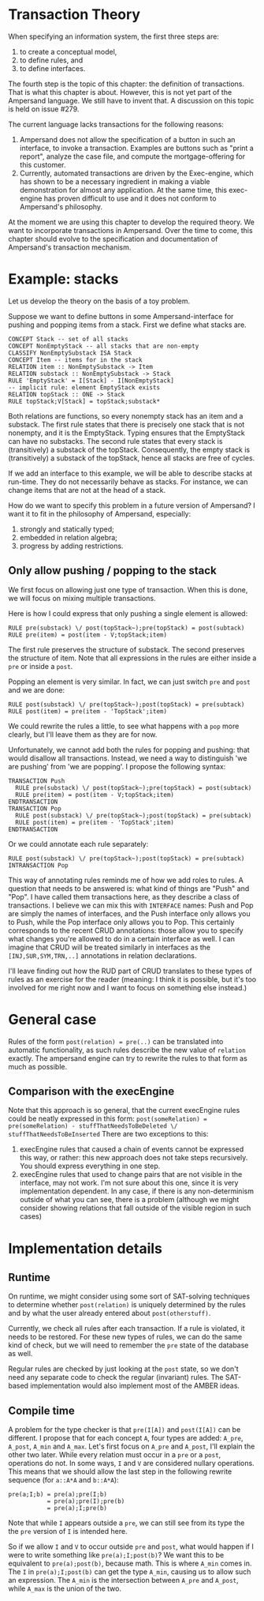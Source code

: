 # Transaction Theory
When specifying an information system, the first three steps are:
1. to create a conceptual model,
2. to define rules, and
3. to define interfaces.

The fourth step is the topic of this chapter: the definition of transactions. That is what this chapter is about. However, this is not yet part of the Ampersand language. We still have to invent that. A discussion on this topic is held on issue #279.

The current language lacks transactions for the following reasons:
1. Ampersand does not allow the specification of a button in such an interface, to invoke a transaction. Examples are buttons such as "print a report", analyze the case file, and compute the mortgage-offering for this customer.
2. Currently, automated transactions are driven by the Exec-engine, which has shown to be a necessary ingredient in making a viable demonstration for almost any application. At the same time, this exec-engine has proven difficult to use and it does not conform to Ampersand's philosophy.

At the moment we are using this chapter to develop the required theory. We want to incorporate transactions in Ampersand. Over the time to come, this chapter should evolve to the specification and documentation of Ampersand's transaction mechanism. 

# Example: stacks
Let us develop the theory on the basis of a toy problem.

Suppose we want to define buttons in some Ampersand-interface for pushing and popping items from a stack. First we define what stacks are.

```
CONCEPT Stack -- set of all stacks
CONCEPT NonEmptyStack -- all stacks that are non-empty
CLASSIFY NonEmptySubstack ISA Stack
CONCEPT Item -- items for in the stack
RELATION item :: NonEmptySubstack -> Item
RELATION substack :: NonEmptySubstack -> Stack
RULE 'EmptyStack' = I[Stack] - I[NonEmptyStack]
-- implicit rule: element EmptyStack exists
RELATION topStack :: ONE -> Stack
RULE topStack;V[Stack] = topStack;substack*
```

Both relations are functions, so every nonempty stack has an item and a substack. The first rule states that there is precisely one stack that is not nonempty, and it is the EmptyStack. Typing ensures that the EmptyStack can have no substacks. The second rule states that every stack is (transitively) a substack of the topStack. Consequently, the empty stack is (transitively) a substack of the topStack, hence all stacks are free of cycles.

If we add an interface to this example, we will be able to describe stacks at run-time. They do not necessarily behave as stacks. For instance, we can change items that are not at the head of a stack.

How do we want to specify this problem in a future version of Ampersand? I want it to fit in the philosophy of Ampersand, especially:
1. strongly and statically typed;
2. embedded in relation algebra;
3. progress by adding restrictions.

## Only allow pushing / popping to the stack
We first focus on allowing just one type of transaction. When this is done, we will focus on mixing multiple transactions.

Here is how I could express that only pushing a single element is allowed:
```
RULE pre(substack) \/ post(topStack~);pre(topStack) = post(subtack)
RULE pre(item) = post(item - V;topStack;item)
```
The first rule preserves the structure of substack. The second preserves the structure of item. Note that all expressions in the rules are either inside a ``pre`` or inside a ``post``.

Popping an element is very similar. In fact, we can just switch `pre` and `post` and we are done:
```
RULE post(substack) \/ pre(topStack~);post(topStack) = pre(subtack)
RULE post(item) = pre(item - 'TopStack';item)
```
We could rewrite the rules a little, to see what happens with a `pop` more clearly, but I'll leave them as they are for now.

Unfortunately, we cannot add both the rules for popping and pushing: that would disallow all transactions. Instead, we need a way to distinguish 'we are pushing' from 'we are popping'. I propose the following syntax:

```
TRANSACTION Push
  RULE pre(substack) \/ post(topStack~);pre(topStack) = post(subtack)
  RULE pre(item) = post(item - V;topStack;item)
ENDTRANSACTION
TRANSACTION Pop
  RULE post(substack) \/ pre(topStack~);post(topStack) = pre(subtack)
  RULE post(item) = pre(item - 'TopStack';item)
ENDTRANSACTION
```

Or we could annotate each rule separately:

```
RULE post(substack) \/ pre(topStack~);post(topStack) = pre(subtack) INTRANSACTION Pop
```

This way of annotating rules reminds me of how we add roles to rules.
A question that needs to be answered is: what kind of things are "Push" and "Pop". I have called them transactions here, as they describe a class of transactions. I believe we can mix this with `INTERFACE` names: Push and Pop are simply the names of interfaces, and the Push interface only allows you to Push, while the Pop interface only allows you to Pop. This certainly corresponds to the recent CRUD annotations: those allow you to specify what changes you're allowed to do in a certain interface as well. I can imagine that CRUD will be treated similarly in interfaces as the ``[INJ,SUR,SYM,TRN,..]`` annotations in relation declarations.

I'll leave finding out how the RUD part of CRUD translates to these types of rules as an exercise for the reader (meaning: I think it is possible, but it's too involved for me right now and I want to focus on something else instead.)

# General case
Rules of the form ``post(relation) = pre(..)`` can  be translated into automatic functionality, as such rules describe the new value of ``relation`` exactly. The ampersand engine can try to rewrite the rules to that form as much as possible.

## Comparison with the execEngine
Note that this approach is so general, that the current execEngine rules could be neatly expressed in this form:
``post(someRelation) = pre(someRelation) - stuffThatNeedsToBeDeleted \/ stuffThatNeedsToBeInserted``
There are two exceptions to this:

1. execEngine rules that caused a chain of events cannot be expressed this way, or rather: this new approach does not take steps recursively. You should express everything in one step.
2. execEngine rules that used to change pairs that are not visible in the interface, may not work. I'm not sure about this one, since it is very implementation dependent. In any case, if there is any non-determinism outside of what you can see, there is a problem (although we might consider showing relations that fall outside of the visible region in such cases)


# Implementation details

## Runtime
On runtime, we might consider using some sort of SAT-solving techniques to determine whether ``post(relation)`` is uniquely determined by the rules and by what the user already entered about ``post(otherstuff)``.

Currently, we check all rules after each transaction. If a rule is violated, it needs to be restored. For these new types of rules, we can do the same kind of check, but we will need to remember the `pre` state of the database as well.

Regular rules are checked by just looking at the `post` state, so we don't need any separate code to check the regular (invariant) rules.
The SAT-based implementation would also implement most of the AMBER ideas.

## Compile time
A problem for the type checker is that ``pre(I[A])`` and ``post(I[A])`` can be different. I propose that for each concept ``A``, four types are added:
``A_pre``, ``A_post``, ``A_min`` and ``A_max``. Let's first focus on ``A_pre`` and ``A_post``, I'll explain the other two later. While every relation must occur in a ``pre`` or a ``post``, operations do not. In some ways, `I` and `V` are considered nullary operations. This means that we should allow the last step in the following rewrite sequence (for ``a::A*A`` and ``b::A*A``):

```
pre(a;I;b) = pre(a);pre(I;b)
           = pre(a);pre(I);pre(b)
           = pre(a);I;pre(b)
```

Note that while ``I`` appears outside a ``pre``, we can still see from its type the the ``pre`` version of `I` is intended here.

So if we allow `I` and `V` to occur outside `pre` and `post`, what would happen if I were to write something like ```pre(a);I;post(b)```? We want this to be equivalent to ```pre(a);post(b)```, because math. This is where ``A_min`` comes in. The ``I`` in ``pre(a);I;post(b)`` can get the type ``A_min``, causing us to allow such an expression. The ``A_min`` is the intersection between ``A_pre`` and ``A_post``, while ``A_max`` is the union of the two.